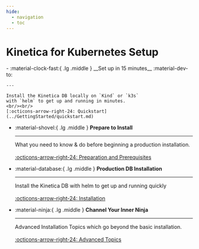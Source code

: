 ```yaml
---
hide:
  - navigation
  - toc
---
```


# Kinetica for Kubernetes Setup

<div class="grid cards" markdown>
-   :material-clock-fast:{ .lg .middle } __Set up in 15 minutes__ :material-dev-to:

    ---

    Install the Kinetica DB locally on `Kind` or `k3s`
    with `helm` to get up and running in minutes.
    <br/><br/>
    [:octicons-arrow-right-24: Quickstart](../GettingStarted/quickstart.md)

-   :material-shovel:{ .lg .middle } __Prepare to Install__

    ---

    What you need to know & do before beginning a production installation.
    <br/><br/>
    [:octicons-arrow-right-24: Preparation and Prerequisites](../GettingStarted/preparation_and_prerequisites.md)

-   :material-database:{ .lg .middle } __Production DB Installation__

    ---

    Install the Kinetica DB with helm to get up and running quickly
    <br/><br/>
    [:octicons-arrow-right-24: Installation](../GettingStarted/installation.md)

-   :material-ninja:{ .lg .middle } __Channel Your Inner Ninja__

    ---

    Advanced Installation Topics which go beyond the basic installation.
    <br/><br/>
    [:octicons-arrow-right-24: Advanced Topics](../Advanced/index.md)
</div>
